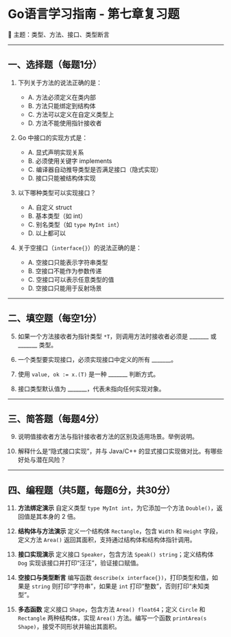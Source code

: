 # Go语言学习指南 - 第七章复习题

📘 主题：类型、方法、接口、类型断言

---

## 一、选择题（每题1分）

1. 下列关于方法的说法正确的是：

   * A. 方法必须定义在类内部
   * B. 方法只能绑定到结构体
   * C. 方法可以定义在自定义类型上
   * D. 方法不能使用指针接收者

2. Go 中接口的实现方式是：

   * A. 显式声明实现关系
   * B. 必须使用关键字 implements
   * C. 编译器自动推导类型是否满足接口（隐式实现）
   * D. 接口只能被结构体实现

3. 以下哪种类型可以实现接口？

   * A. 自定义 struct
   * B. 基本类型（如 int）
   * C. 别名类型（如 `type MyInt int`）
   * D. 以上都可以

4. 关于空接口（`interface{}`）的说法正确的是：

   * A. 空接口只能表示字符串类型
   * B. 空接口不能作为参数传递
   * C. 空接口可以表示任意类型的值
   * D. 空接口只能用于反射场景

---

## 二、填空题（每空1分）

5. 如果一个方法接收者为指针类型 `*T`，则调用方法时接收者必须是 \_\_\_\_\_\_\_ 或 \_\_\_\_\_\_\_ 类型。

6. 一个类型要实现接口，必须实现接口中定义的所有 \_\_\_\_\_\_\_。

7. 使用 `value, ok := x.(T)` 是一种 \_\_\_\_\_\_\_ 判断方式。

8. 接口类型默认值为 \_\_\_\_\_\_\_，代表未指向任何实现对象。

---

## 三、简答题（每题4分）

9. 说明值接收者方法与指针接收者方法的区别及适用场景。举例说明。

10. 解释什么是“隐式接口实现”，并与 Java/C++ 的显式接口实现做对比。有哪些好处与潜在风险？

---

## 四、编程题（共5题，每题6分，共30分）

11. **方法绑定演示**
    自定义类型 `type MyInt int`，为它添加一个方法 `Double()`，返回值是其本身的 2 倍。

12. **结构体与方法演示**
    定义一个结构体 `Rectangle`，包含 `Width` 和 `Height` 字段，定义方法 `Area()` 返回其面积，支持通过结构体和结构体指针调用。

13. **接口实现演示**
    定义接口 `Speaker`，包含方法 `Speak() string`；定义结构体 `Dog` 实现该接口并打印“汪汪”，验证接口赋值。

14. **空接口与类型断言**
    编写函数 `describe(x interface{})`，打印类型和值，如果是 `string` 则打印“字符串”，如果是 `int` 打印“整数”，否则打印“未知类型”。

15. **多态函数**
    定义接口 `Shape`，包含方法 `Area() float64`；定义 `Circle` 和 `Rectangle` 两种结构体，实现 `Area()` 方法。编写一个函数 `printArea(s Shape)`，接受不同形状并输出其面积。
